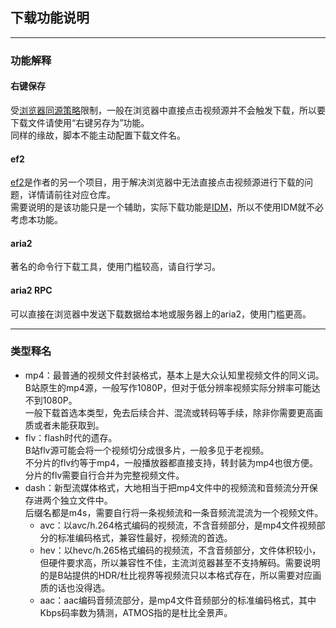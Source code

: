 ## 下载功能说明
---
### 功能解释
#### 右键保存
受[浏览器同源策略](https://developer.mozilla.org/zh-CN/docs/Web/Security/Same-origin_policy)限制，一般在浏览器中直接点击视频源并不会触发下载，所以要下载文件请使用“右键另存为”功能。  
同样的缘故，脚本不能主动配置下载文件名。

#### ef2
[ef2](https://github.com/MotooriKashin/ef2)是作者的另一个项目，用于解决浏览器中无法直接点击视频源进行下载的问题，详情请前往对应仓库。  
需要说明的是该功能只是一个辅助，实际下载功能是[IDM](http://www.internetdownloadmanager.com/)，所以不使用IDM就不必考虑本功能。

#### aria2
著名的命令行下载工具，使用门槛较高，请自行学习。

#### aria2 RPC
可以直接在浏览器中发送下载数据给本地或服务器上的aria2，使用门槛更高。

---
### 类型释名
- mp4：最普通的视频文件封装格式，基本上是大众认知里视频文件的同义词。  
B站原生的mp4源，一般写作1080P，但对于低分辨率视频实际分辨率可能达不到1080P。  
一般下载首选本类型，免去后续合并、混流或转码等手续，除非你需要更高画质或者未能获取到。
- flv：flash时代的遗存。  
B站flv源可能会将一个视频切分成很多片，一般多见于老视频。  
不分片的flv约等于mp4，一般播放器都直接支持，转封装为mp4也很方便。  
分片的flv需要自行合并为完整视频文件。
- dash：新型流媒体格式，大地相当于把mp4文件中的视频流和音频流分开保存进两个独立文件中。  
后缀名都是m4s，需要自行将一条视频流和一条音频流混流为一个视频文件。  
  - avc：以avc/h.264格式编码的视频流，不含音频部分，是mp4文件视频部分的标准编码格式，兼容性最好，视频流的首选。
  - hev：以hevc/h.265格式编码的视频流，不含音频部分，文件体积较小，但硬件要求高，所以兼容性不佳，主流浏览器甚至不支持解码。需要说明的是B站提供的HDR/杜比视界等视频流只以本格式存在，所以需要对应画质的话也没得选。
  - aac：aac编码音频流部分，是mp4文件音频部分的标准编码格式，其中Kbps码率数为猜测，ATMOS指的是杜比全景声。